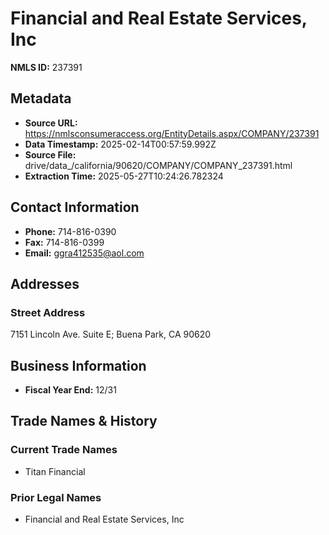 # Financial and Real Estate Services, Inc

**NMLS ID:** 237391

## Metadata
- **Source URL:** https://nmlsconsumeraccess.org/EntityDetails.aspx/COMPANY/237391
- **Data Timestamp:** 2025-02-14T00:57:59.992Z
- **Source File:** drive/data_/california/90620/COMPANY/COMPANY_237391.html
- **Extraction Time:** 2025-05-27T10:24:26.782324

## Contact Information
- **Phone:** 714-816-0390
- **Fax:** 714-816-0399
- **Email:** ggra412535@aol.com

## Addresses
### Street Address
7151 Lincoln Ave. Suite E; Buena Park, CA 90620

## Business Information
- **Fiscal Year End:** 12/31

## Trade Names & History
### Current Trade Names
- Titan Financial

### Prior Legal Names
- Financial and Real Estate Services, Inc
